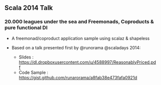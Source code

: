 ## Scala 2014 Talk
### 20.000 leagues under the sea and Freemonads, Coproducts & pure functional DI

- A freemonad/coproduct application sample using scalaz & shapeless

- Based on a talk presented first by @runorama @scaladays 2014:

    * Slides : https://dl.dropboxusercontent.com/u/4588997/ReasonablyPriced.pdf
    * Code Sample : https://gist.github.com/runarorama/a8fab38e473fafa0921d
